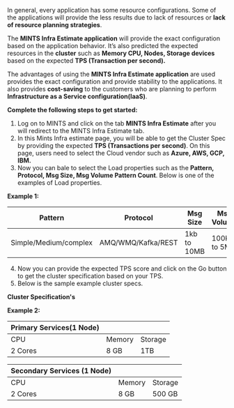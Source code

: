 In general, every application has some resource configurations. Some of the applications will provide the less results due to lack of resources or **lack of resource planning strategies**. 

The **MINTS Infra Estimate application** will provide the exact configuration based on the application behavior. It’s also predicted the expected resources in the **cluster** such as **Memory CPU, Nodes, Storage devices** based on the expected **TPS (Transaction per second).**

The advantages of using the **MINTS Infra Estimate application** are used provides the exact configuration and provide stability to the applications. It also provides **cost-saving** to the customers who are planning to perform **Infrastructure as a Service configuration(IaaS)**.


**Complete the following steps to get started:**
1.	Log on to MINTS and click on the tab **MINTS Infra Estimate** after you will redirect to the MINTS Infra Estimate tab.
2.	In this Mints Infra estimate page, you will be able to get the Cluster Spec by providing the expected **TPS (Transactions per second)**. On this page, users need to select the Cloud vendor such as **Azure, AWS, GCP, IBM.**
3.	Now you can bale to select the Load properties such as the **Pattern, Protocol, Msg Size, Msg Volume Pattern Count**. Below is one of the examples of Load properties. 

**Example 1:**

| Pattern               | Protocol           | Msg Size    | Msg Volume | Pattern Count |
|-----------------------|--------------------|-------------|------------|---------------|
| Simple/Medium/complex | AMQ/WMQ/Kafka/REST | 1kb to 10MB | 100K to 5M | 10            |

4. Now you can provide the expected TPS score and click on the Go button to get the cluster specification based on your TPS.
5. Below is the sample example cluster specs.

**Cluster Specification's**

**Example 2:**

| Primary Services(1 Node) |        |         |
|---------------------------|--------|---------|
| CPU                       | Memory | Storage |
| 2 Cores                   | 8 GB   | 1TB     |

| Secondary Services (1 Node) |        |         |
|------------------------------|--------|---------|
| CPU                          | Memory | Storage |
| 2 Cores                      | 8 GB   | 500 GB  |
